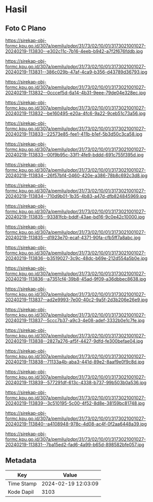 # Hasil

## Foto C Plano

https://sirekap-obj-formc.kpu.go.id/307a/pemilu/pdpr/31/73/02/10/01/3173021001027-20240219-113830--e302c11c-7b16-4eeb-b942-a7f2f676fddb.jpg

https://sirekap-obj-formc.kpu.go.id/307a/pemilu/pdpr/31/73/02/10/01/3173021001027-20240219-113831--386c029b-47af-4ca9-b356-d43789d36793.jpg

https://sirekap-obj-formc.kpu.go.id/307a/pemilu/pdpr/31/73/02/10/01/3173021001027-20240219-113832--0cccef5d-6a14-4b31-9eee-79de04e328ec.jpg

https://sirekap-obj-formc.kpu.go.id/307a/pemilu/pdpr/31/73/02/10/01/3173021001027-20240219-113832--be160495-e20a-4fc6-9a22-9ceb51c73a56.jpg

https://sirekap-obj-formc.kpu.go.id/307a/pemilu/pdpr/31/73/02/10/01/3173021001027-20240219-113833--22573e85-fee1-411b-b1ef-5b3d50c3ca58.jpg

https://sirekap-obj-formc.kpu.go.id/307a/pemilu/pdpr/31/73/02/10/01/3173021001027-20240219-113833--00f9b95c-33f1-4fe9-bddd-691c755f395d.jpg

https://sirekap-obj-formc.kpu.go.id/307a/pemilu/pdpr/31/73/02/10/01/3173021001027-20240219-113834--26f57bf4-0460-420e-a386-78b8c692c3d8.jpg

https://sirekap-obj-formc.kpu.go.id/307a/pemilu/pdpr/31/73/02/10/01/3173021001027-20240219-113834--710d9b01-1b35-4b83-a47d-dfb824845969.jpg

https://sirekap-obj-formc.kpu.go.id/307a/pemilu/pdpr/31/73/02/10/01/3173021001027-20240219-113835--93381fcb-bddf-43ae-bd16-9c0e42c10000.jpg

https://sirekap-obj-formc.kpu.go.id/307a/pemilu/pdpr/31/73/02/10/01/3173021001027-20240219-113835--d1923e70-ecaf-4371-90fa-cfb5ff7a8abc.jpg

https://sirekap-obj-formc.kpu.go.id/307a/pemilu/pdpr/31/73/02/10/01/3173021001027-20240219-113836--b3519027-3c9c-48dc-b69e-212d554a5b0e.jpg

https://sirekap-obj-formc.kpu.go.id/307a/pemilu/pdpr/31/73/02/10/01/3173021001027-20240219-113836--a7351cf4-39b8-45ad-9f09-a36dbbec8638.jpg

https://sirekap-obj-formc.kpu.go.id/307a/pemilu/pdpr/31/73/02/10/01/3173021001027-20240219-113837--ad2e9993-7e00-40c2-9a5f-2d3b206e26e9.jpg

https://sirekap-obj-formc.kpu.go.id/307a/pemilu/pdpr/31/73/02/10/01/3173021001027-20240219-113837--5ccc7b37-a9c3-4e08-adef-3332b0e1c7fe.jpg

https://sirekap-obj-formc.kpu.go.id/307a/pemilu/pdpr/31/73/02/10/01/3173021001027-20240219-113838--2827a276-af5f-4427-9dfd-fe300befae04.jpg

https://sirekap-obj-formc.kpu.go.id/307a/pemilu/pdpr/31/73/02/10/01/3173021001027-20240219-113838--71133a4b-aba3-441d-89e2-8aaf9e0f9c8d.jpg

https://sirekap-obj-formc.kpu.go.id/307a/pemilu/pdpr/31/73/02/10/01/3173021001027-20240219-113839--577291df-613c-4338-b737-99b503b0a536.jpg

https://sirekap-obj-formc.kpu.go.id/307a/pemilu/pdpr/31/73/02/10/01/3173021001027-20240219-113839--3c510195-5c00-4f52-8d8e-38159bc81748.jpg

https://sirekap-obj-formc.kpu.go.id/307a/pemilu/pdpr/31/73/02/10/01/3173021001027-20240219-113840--a4108948-978c-4d08-ac4f-0f2aa6448a39.jpg

https://sirekap-obj-formc.kpu.go.id/307a/pemilu/pdpr/31/73/02/10/01/3173021001027-20240219-113831--7ba15ed2-fad6-4a99-b65d-898582bfe057.jpg


## Metadata

| Key        | Value               |
| ---------- | ------------------- |
| Time Stamp | 2024-02-19 12:03:09 |
| Kode Dapil | 3103                |



